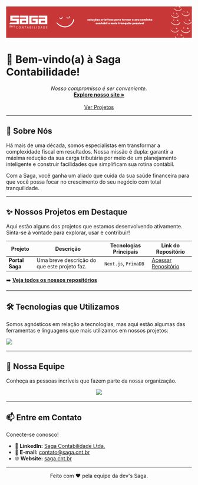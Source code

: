 <p align="center">
  <img src="https://github.com/saga-contabilidade/.github/blob/14368f724c92a70d57e8df52921f54f340a52cc3/banner_org" alt="logo" width="1080"/>
</p>



<p></p>
<p align="center"><h1>👋 Bem-vindo(a) à Saga Contabilidade! </h1></p> 

<p align="center">
  <em>Nosso compromisso é ser conveniente.</em>
  <br/>
  <a href="saga.cnt.br"><strong>Explore nosso site »</strong></a>
  <br/>
  <br/>
  <a href="#-nossos-projetos">Ver Projetos</a>
</p>

---

## 🚀 Sobre Nós

Há mais de uma década, somos especialistas em transformar a complexidade fiscal em resultados. Nossa missão é dupla: garantir a máxima redução da sua carga tributária por meio de um planejamento inteligente e construir facilidades que simplificam sua rotina contábil.

Com a Saga, você ganha um aliado que cuida da sua saúde financeira para que você possa focar no crescimento do seu negócio com total tranquilidade.

---

## ✨ Nossos Projetos em Destaque

Aqui estão alguns dos projetos que estamos desenvolvendo ativamente. Sinta-se à vontade para explorar, usar e contribuir!

| Projeto       | Descrição                                         | Tecnologias Principais          | Link do Repositório                               |
|---------------|---------------------------------------------------|---------------------------------|---------------------------------------------------|
| **Portal Saga** | Uma breve descrição do que este projeto faz.         | `Next.js`, `PrimaDB`            | [Acessar Repositório](https://github.com/saga-contabilidade/portal-repo)       |

➡️ **[Veja todos os nossos repositórios](https://github.com/orgs/saga-contabilidade/repositories)**

---

## 🛠️ Tecnologias que Utilizamos

Somos agnósticos em relação a tecnologias, mas aqui estão algumas das ferramentas e linguagens que mais utilizamos em nossos projetos:

<p align="left">
  <a href="https://skillicons.dev">
    <img src="https://skillicons.dev/icons?i=js,ts,python,java,react,nodejs,docker,azure,figma&perline=8" />
  </a>
</p>

---

## 👥 Nossa Equipe

Conheça as pessoas incríveis que fazem parte da nossa organização.

<p align="center">
  <a href="https://github.com/saga-contabilidade/graphs/contributors">
    <img src="https://contrib.rocks/image?repo=saga-contabilidade/portal-repo" />
  </a>
</p>

---

## 📫 Entre em Contato

Conecte-se conosco!

* 💼 **LinkedIn:** [Saga Contabilidade Ltda.](https://www.linkedin.com/company/saga-contabilidade-ltda)
* 📧 **E-mail:** [contato@saga.cnt.br](mailto:contato@saga.cnt.br)
* 🌐 **Website:** [saga.cnt.br](https://saga.cnt.com)

---
<p align="center">
  Feito com ❤️ pela equipe da dev's Saga.
</p>
